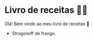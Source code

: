 # Livro de receitas :man_cook:

Olá! Bem vindo ao meu livro de receitas :wave:

- Strogonoff de frango.

  ​